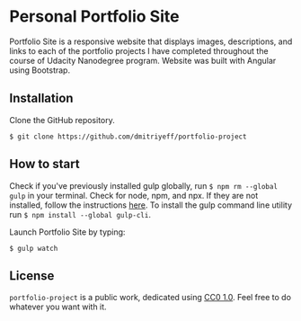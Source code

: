 # Personal Portfolio Site

Portfolio Site is a responsive website that displays images, descriptions, and links to each of the portfolio projects I have completed throughout the course of Udacity Nanodegree program.
Website was built with Angular using Bootstrap.

## Installation

Clone the GitHub repository.

```
$ git clone https://github.com/dmitriyeff/portfolio-project
```

## How to start

Check if you've previously installed gulp globally, run ```$ npm rm --global gulp``` in your terminal. Check for node, npm, and npx. If they are not installed, follow the instructions [here](https://nodejs.org/en/).
To install the gulp command line utility run ```$ npm install --global gulp-cli```.

Launch Portfolio Site by typing:

```
$ gulp watch
```

## License

```portfolio-project``` is a public work, dedicated using [CC0 1.0](https://creativecommons.org/publicdomain/zero/1.0/). Feel free to do whatever you want with it.
